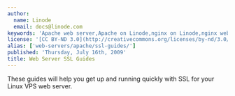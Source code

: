 ```yaml
---
author:
  name: Linode
  email: docs@linode.com
keywords: 'Apache web server,Apache on Linode,nginx on Linode,nginx web server,VPS web server,ssl,certificate'
license: '[CC BY-ND 3.0](http://creativecommons.org/licenses/by-nd/3.0/us/)'
alias: ['web-servers/apache/ssl-guides/']
published: 'Thursday, July 16th, 2009'
title: Web Server SSL Guides
---
```


These guides will help you get up and running quickly with SSL for your Linux VPS web server.
